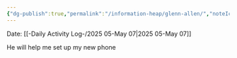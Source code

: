 ```yaml
---
{"dg-publish":true,"permalink":"/information-heap/glenn-allen/","noteIcon":"","created":"2025-07-07T14:23:45.549-05:00"}
---
```


Date: [[-Daily Activity Log-/2025 05-May 07\|2025 05-May 07]]

He will help me set up my new phone